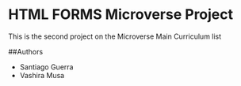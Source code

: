 # HTML FORMS Microverse Project

This is the second project on the Microverse Main Curriculum list

##Authors
* Santiago Guerra
* Vashira Musa